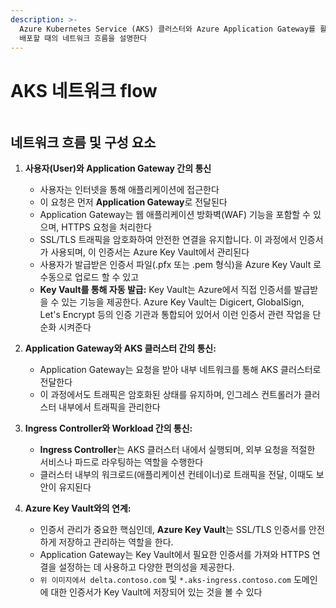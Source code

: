 ```yaml
---
description: >-
  Azure Kubernetes Service (AKS) 클러스터와 Azure Application Gateway를 활용하여 애플리케이션을
  배포할 때의 네트워크 흐름을 설명한다
---
```


# AKS 네트워크 flow

&#x20;

<figure><img src="../../../../.gitbook/assets/image (49).png" alt=""><figcaption></figcaption></figure>

## 네트워크 흐름 및 구성 요소

1. **사용자(User)와 Application Gateway 간의 통신**
   * 사용자는 인터넷을 통해 애플리케이션에 접근한다
   * 이 요청은 먼저 **Application Gateway**로 전달된다
   * Application Gateway는 웹 애플리케이션 방화벽(WAF) 기능을 포함할 수 있으며, HTTPS 요청을 처리한다
   * SSL/TLS 트래픽을 암호화하여 안전한 연결을 유지합니다. 이 과정에서 인증서가 사용되며, 이 인증서는 Azure Key Vault에서 관리된다
   * 사용자가 발급받은 인증서 파일(.pfx 또는 .pem 형식)을 Azure Key Vault 로 수동으로 업로드 할 수 있고
   *   **Key Vault를 통해 자동 발급:** Key Vault는 Azure에서 직접 인증서를 발급받을 수 있는 기능을 제공한다. Azure Key Vault는 Digicert, GlobalSign, Let's Encrypt 등의 인증 기관과 통합되어 있어서 이런 인증서 관련 작업을 단순화 시켜준다


2.  **Application Gateway와 AKS 클러스터 간의 통신:**

    * Application Gateway는 요청을 받아 내부 네트워크를 통해 AKS 클러스터로 전달한다
    * 이 과정에서도 트래픽은 암호화된 상태를 유지하며, 인그레스 컨트롤러가 클러스터 내부에서 트래픽을 관리한다


3.  **Ingress Controller와 Workload 간의 통신:**

    * **Ingress Controller**는 AKS 클러스터 내에서 실행되며, 외부 요청을 적절한 서비스나 파드로 라우팅하는 역할을 수행한다
    * 클러스터 내부의 워크로드(애플리케이션 컨테이너)로 트래픽을 전달, 이때도 보안이 유지된다


4. **Azure Key Vault와의 연계:**
   * 인증서 관리가 중요한 핵심인데, **Azure Key Vault**는 SSL/TLS 인증서를 안전하게 저장하고 관리하는 역할을 한다.
   * Application Gateway는 Key Vault에서 필요한 인증서를 가져와 HTTPS 연결을 설정하는 데 사용하고 다양한 편의성을 제공한다.
   * `위 이미지에서 delta.contoso.com` 및 `*.aks-ingress.contoso.com` 도메인에 대한 인증서가 Key Vault에 저장되어 있는 것을 볼 수 있다
